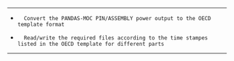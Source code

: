 **********************************************************************************************
*       Convert the PANDAS-MOC PIN/ASSEMBLY power output to the OECD template format   
*       Read/write the required files according to the time stampes listed in the OECD template for different parts      
***********************************************************************************************

